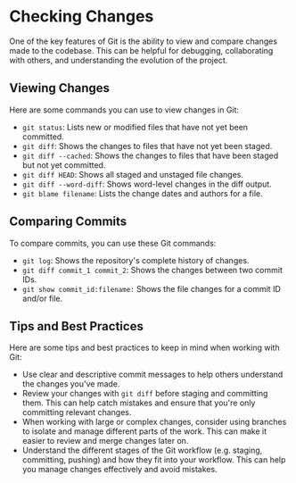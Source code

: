 # Checking Changes

One of the key features of Git is the ability to view and compare changes made to the codebase. This can be helpful for debugging, collaborating with others, and understanding the evolution of the project.

## Viewing Changes

Here are some commands you can use to view changes in Git:

- `git status`: Lists new or modified files that have not yet been committed.
- `git diff`: Shows the changes to files that have not yet been staged.
- `git diff --cached`: Shows the changes to files that have been staged but not yet committed.
- `git diff HEAD`: Shows all staged and unstaged file changes.
- `git diff --word-diff`: Shows word-level changes in the diff output.
- `git blame filename`: Lists the change dates and authors for a file.

## Comparing Commits

To compare commits, you can use these Git commands:

- `git log`: Shows the repository's complete history of changes.
- `git diff commit_1 commit_2`: Shows the changes between two commit IDs.
- `git show commit_id:filename:` Shows the file changes for a commit ID and/or file.

## Tips and Best Practices

Here are some tips and best practices to keep in mind when working with Git:

- Use clear and descriptive commit messages to help others understand the changes you've made.
- Review your changes with `git diff` before staging and committing them. This can help catch mistakes and ensure that you're only committing relevant changes.
- When working with large or complex changes, consider using branches to isolate and manage different parts of the work. This can make it easier to review and merge changes later on.
- Understand the different stages of the Git workflow (e.g. staging, committing, pushing) and how they fit into your workflow. This can help you manage changes effectively and avoid mistakes.
